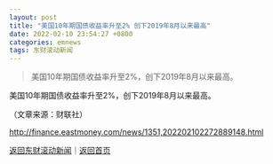 ```yaml
---
layout: post
title: "美国10年期国债收益率升至2% 创下2019年8月以来最高"
date: 2022-02-10 23:54:27 +0800
categories: emnews
tags: 东财滚动新闻
---
```

> 美国10年期国债收益率升至2%，创下2019年8月以来最高。

<p>美国10年期国债收益率升至2%，创下2019年8月以来最高。</p><p class="em_media">（文章来源：财联社）</p>

<http://finance.eastmoney.com/news/1351,202202102272889148.html>

[返回东财滚动新闻](//finews.withounder.com/emnews/)｜[返回首页](//finews.withounder.com/)